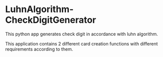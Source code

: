 # LuhnAlgorithm-CheckDigitGenerator

This python app generates check digit in accordance with luhn algorithm.

This application contains 2 different card creation functions with different requirements according to them.
